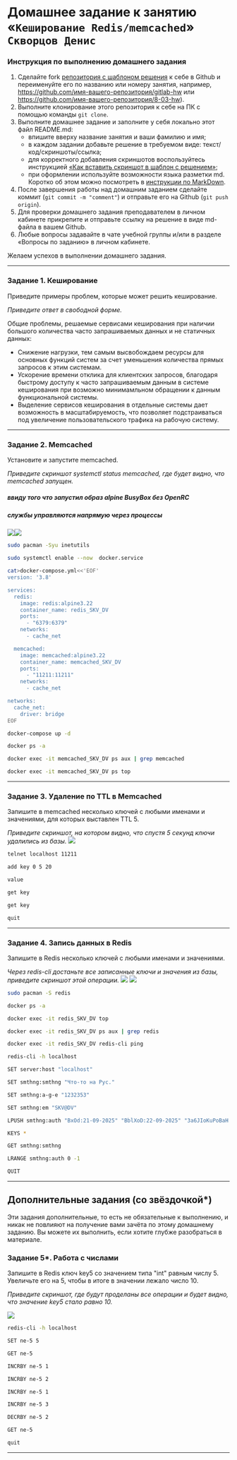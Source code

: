 # Домашнее задание к занятию «`Кеширование Redis/memcached`» `Скворцов Денис`

### Инструкция по выполнению домашнего задания

1. Сделайте fork [репозитория c шаблоном решения](https://github.com/netology-code/sys-pattern-homework) к себе в Github и переименуйте его по названию или номеру занятия, например, https://github.com/имя-вашего-репозитория/gitlab-hw или https://github.com/имя-вашего-репозитория/8-03-hw).
2. Выполните клонирование этого репозитория к себе на ПК с помощью команды `git clone`.
3. Выполните домашнее задание и заполните у себя локально этот файл README.md:
   - впишите вверху название занятия и ваши фамилию и имя;
   - в каждом задании добавьте решение в требуемом виде: текст/код/скриншоты/ссылка;
   - для корректного добавления скриншотов воспользуйтесь инструкцией [«Как вставить скриншот в шаблон с решением»](https://github.com/netology-code/sys-pattern-homework/blob/main/screen-instruction.md);
   - при оформлении используйте возможности языка разметки md. Коротко об этом можно посмотреть в [инструкции по MarkDown](https://github.com/netology-code/sys-pattern-homework/blob/main/md-instruction.md).
4. После завершения работы над домашним заданием сделайте коммит (`git commit -m "comment"`) и отправьте его на Github (`git push origin`).
5. Для проверки домашнего задания преподавателем в личном кабинете прикрепите и отправьте ссылку на решение в виде md-файла в вашем Github.
6. Любые вопросы задавайте в чате учебной группы и/или в разделе «Вопросы по заданию» в личном кабинете.

Желаем успехов в выполнении домашнего задания.

---

### Задание 1. Кеширование 

Приведите примеры проблем, которые может решить кеширование. 

*Приведите ответ в свободной форме.*

Общие проблемы, решаемые сервисами кеширования при наличии большого количества часто запрашиваемых данных и не статичных данных:
* Снижение нагрузки, тем самым высвобождаем ресурсы для основных функций систем за счет уменьшения количества прямых запросов к этим системам. 
* Ускорение времени отклика для клиентских запросов, благодаря быстрому доступу к часто запрашиваемым данным в системе кеширования при возможно минимамльном обращении к данным функциональной системы.
* Выделение сервисов кеширования в отдельные системы дает возможность в масштабируемость, что позволяет подстраиваться под увеличение пользовательского трафика на рабочую систему.
---

### Задание 2. Memcached

Установите и запустите memcached.

*Приведите скриншот systemctl status memcached, где будет видно, что memcached запущен.*

##### ввиду того что запустил образ alpine BusyBox без OpenRC 
##### службы управляются напрямую через процессы
![](./img/1.png)![](./img/2.png)
```bash
sudo pacman -Syu inetutils

sudo systemctl enable --now  docker.service

cat>docker-compose.yml<<'EOF'
version: '3.8'

services:
  redis:
    image: redis:alpine3.22
    container_name: redis_SKV_DV
    ports:
      - "6379:6379"
    networks:
      - cache_net

  memcached:
    image: memcached:alpine3.22
    container_name: memcached_SKV_DV
    ports:
      - "11211:11211"
    networks:
      - cache_net

networks:
  cache_net:
    driver: bridge
EOF

docker-compose up -d

docker ps -a

docker exec -it memcached_SKV_DV ps aux | grep memcached

docker exec -it memcached_SKV_DV ps top
```

---

### Задание 3. Удаление по TTL в Memcached

Запишите в memcached несколько ключей с любыми именами и значениями, для которых выставлен TTL 5. 

*Приведите скриншот, на котором видно, что спустя 5 секунд ключи удалились из базы.*
![](./img/3.png)

```bash
telnet localhost 11211

add key 0 5 20

value

get key

get key

quit
```

---

### Задание 4. Запись данных в Redis

Запишите в Redis несколько ключей с любыми именами и значениями. 

*Через redis-cli достаньте все записанные ключи и значения из базы, приведите скриншот этой операции.*
![](./img/4.png) ![](./img/5.png)

```bash
sudo pacman -S redis

docker ps -a

docker exec -it redis_SKV_DV top

docker exec -it redis_SKV_DV ps aux | grep redis

docker exec -it redis_SKV_DV redis-cli ping

redis-cli -h localhost

SET server:host "localhost"

SET smthng:smthng "Что-то на Рус."

SET smthng:a-g-e "1232353"

SET smthng:em "SKV@DV"

LPUSH smthng:auth "BxOd:21-09-2025" "BblXoD:22-09-2025" "3a6JIoKuPoBaH:23-09-2025"

KEYS *

GET smthng:smthng

LRANGE smthng:auth 0 -1

QUIT
```
---

## Дополнительные задания (со звёздочкой*)
Эти задания дополнительные, то есть не обязательные к выполнению, и никак не повлияют на получение вами зачёта по этому домашнему заданию. Вы можете их выполнить, если хотите глубже разобраться в материале.

### Задание 5*. Работа с числами 

Запишите в Redis ключ key5 со значением типа "int" равным числу 5. Увеличьте его на 5, чтобы в итоге в значении лежало число 10.  

*Приведите скриншот, где будут проделаны все операции и будет видно, что значение key5 стало равно 10.*

![](./img/6.png)
```bash
redis-cli -h localhost

SET ne-5 5

GET ne-5

INCRBY ne-5 1

INCRBY ne-5 2

INCRBY ne-5 1

INCRBY ne-5 3

DECRBY ne-5 2

GET ne-5

quit
```

---
